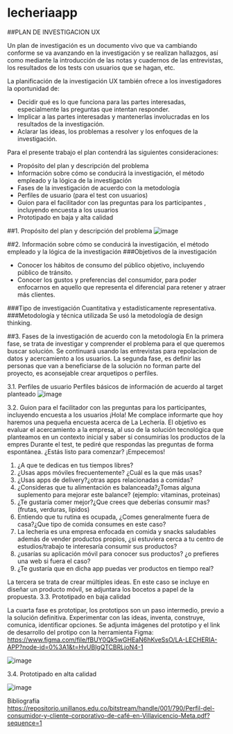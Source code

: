 # lecheriaapp

##PLAN DE INVESTIGACION UX

Un plan de investigación es un documento vivo que va cambiando conforme se va avanzando en la investigación y se realizan hallazgos, así como mediante la introducción de las notas y cuadernos de las entrevistas, los resultados de los tests con usuarios que se hagan, etc.

La planificación de la investigación UX también ofrece a los investigadores la oportunidad de:
-	Decidir qué es lo que funciona para las partes interesadas, especialmente las preguntas que intentan responder.
- Implicar a las partes interesadas y mantenerlas involucradas en los resultados de la investigación.
-	Aclarar las ideas, los problemas a resolver y los enfoques de la investigación.

Para el presente trabajo el plan contendrá las siguientes consideraciones:
- Propósito del plan y descripción del problema 
-	Información sobre cómo se conducirá la investigación, el método empleado y la lógica de la investigación
-	Fases de la investigación de acuerdo con la metodología
  -	Perfiles de usuario (para el test con usuarios)
  - Guion para el facilitador con las preguntas para los participantes , incluyendo encuesta a los usuarios
  -	Prototipado en baja y alta calidad

##1.	Propósito del plan y descripción del problema 
![image](https://user-images.githubusercontent.com/111802260/235307072-bdbbc2f0-56b1-4770-ae29-361ea081289d.png)
 
##2. Información sobre cómo se conducirá la investigación, el método empleado y la lógica de la investigación
###Objetivos de la investigación
- Conocer los hábitos de consumo del público objetivo, incluyendo público de tránsito. 
- Conocer los gustos y preferencias del consumidor, para poder enfocarnos en aquello que representa el diferencial para retener y atraer más clientes. 

###Tipo de investigación 
Cuantitativa y estadísticamente representativa.
###Metodología y técnica utilizada
 Se usó la metodología de design thinking.
 
##3. Fases de la investigación de acuerdo con la metodología
En la primera fase, se trata de investigar y comprender el problema para el que queremos buscar solución. Se continuará usando las entrevistas para repolacion de datos y acercamiento a los usuarios.
La segunda fase, es definir las personas que van a beneficiarse de la solución no forman parte del proyecto, es aconsejable crear arquetipos o perfiles.

3.1. Perfiles de usuario
Perfiles básicos de información de acuerdo al target planteado
 ![image](https://user-images.githubusercontent.com/111802260/235307114-3f5f4914-216c-4fcc-9909-ae375bbbbd2d.png)

3.2. Guion para el facilitador con las preguntas para los participantes, incluyendo encuesta a los usuarios
¡Hola! Me complace informarte que hoy haremos una pequeña encuesta acerca de La Lechería. El objetivo es evaluar el acercamiento a la empresa, al uso de la solución tecnológica que planteamos en un contexto inicial y saber si consumirías los productos de la empres
Durante el test, te pediré que respondas las preguntas de forma espontánea.
¿Estás listo para comenzar? ¡Empecemos!
1.	¿A que te dedicas en tus tiempos libres?
2.	¿Usas apps móviles frecuentemente? ¿Cuál es la que más usas?
3.	¿Usas apps de delivery?¿otras apps relacionadas a comidas?
4.	¿Consideras que tu alimentación es balanceada?¿Tomas alguna suplemento para mejorar este balance? (ejemplo: vitaminas, proteinas)
5.	¿Te gustaría comer mejor?¿Que crees que deberías consumir mas?(frutas, verduras, lipidos)
6.	Entiendo que tu rutina es ocupada, ¿Comes generalmente fuera de casa?¿Que tipo de comida consumes en este caso?
7.	La lecheria es una empresa enfocada en comida y snacks saludables además de vender productos propios, ¿si estuviera cerca a tu centro de estudios/trabajo te interesaría consumir sus productos?
8.	¿usarías su aplicación móvil para conocer sus productos? ¿o prefieres una web si fuera el caso?
9.	¿Te gustaría que en dicha app puedas ver productos en tiempo real?

La tercera se trata de crear múltiples ideas. En este caso se incluye en diseñar un producto móvil, se adjuntara los bocetos a papel de la propuesta.
3.3. Prototipado en baja calidad
 
La cuarta fase es prototipar, los prototipos son un paso intermedio, previo a la solución definitiva. Experimentar con las ideas, inventa, construye, comunica, identificar opciones. Se adjunta imágenes del prototipo y el link de desarrollo del protipo con la herramienta Figma: https://www.figma.com/file/fBUY0Qk5wGHEaN6hKveSsO/LA-LECHERIA-APP?node-id=0%3A1&t=HvUBlgQTCBRLjoN4-1

![image](https://user-images.githubusercontent.com/111802260/235307131-1542c1e2-4ee5-46aa-90ee-9c2d69d0900c.png)

3.4. Prototipado en alta calidad
 
![image](https://user-images.githubusercontent.com/111802260/235307140-a6c6eab5-2615-4ee2-b650-84d37f5ed900.png)

Bibliografía
https://repositorio.unillanos.edu.co/bitstream/handle/001/790/Perfil-del-consumidor-y-cliente-corporativo-de-café-en-Villavicencio-Meta.pdf?sequence=1


